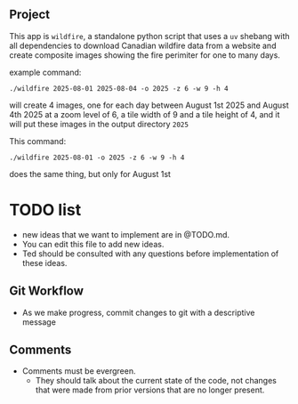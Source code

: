 ## Project

This app is `wildfire`, a standalone python script that uses a `uv` shebang with all dependencies to download Canadian wildfire data from a website and create composite images showing the fire perimiter for one to many days.

example command: 

    ./wildfire 2025-08-01 2025-08-04 -o 2025 -z 6 -w 9 -h 4

will create 4 images, one for each day between August 1st 2025 and August 4th 2025 at a zoom level of 6, a tile width of 9 and a tile height of 4, and it will put these images in the output directory `2025`

This command:

    ./wildfire 2025-08-01 -o 2025 -z 6 -w 9 -h 4

does the same thing, but only for August 1st

# TODO list

- new ideas that we want to implement are in @TODO.md.  
- You can edit this file to add new ideas.  
- Ted should be consulted with any questions before implementation of these ideas.

## Git Workflow
- As we make progress, commit changes to git with a descriptive message

## Comments
- Comments must be evergreen. 
  - They should talk about the current state of the code, not changes that were made from prior versions that are no longer present.
